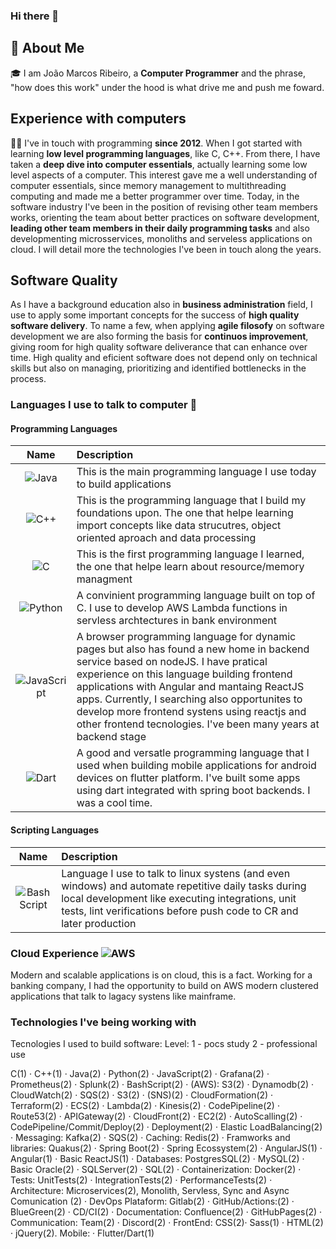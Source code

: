 ### Hi there 👋

## 🚀 About Me

🎓 I am João Marcos Ribeiro, a **Computer Programmer** and the phrase, "how does this work" under the hood is what drive me and push me foward.

## Experience with computers

👨‍💻 I've in touch with programming **since 2012**. When I got started with learning **low level programming languages**, like C, C++. From there, I have taken a **deep dive into computer essentials**, actually learning some low level aspects of a computer. This interest gave me a well understanding of computer essentials, since memory management to multithreading computing and made me a better programmer over time. Today, in the software industry I've been in the position of revising other team members works, orienting the team about better practices on software development, **leading other team members in their daily programming tasks** and also developmenting microsservices, monoliths and serveless applications on cloud. I will detail more the technologies I've been in touch along the years.

## Software Quality

As I have a background education also in **business administration** field, I use to apply some important concepts for the success of **high quality software delivery**. To name a few, when applying **agile filosofy** on software development we are also forming the basis for **continuos improvement**, giving room for high quality software deliverance that can enhance over time. High quality and eficient software does not depend only on technical skills but also on managing, prioritizing and identified bottlenecks in the process.

### Languages I use to talk to computer 🤔
#### Programming Languages

| Name | Description |
|:----:|:------------|
| ![Java](https://img.shields.io/badge/java-%23ED8B00.svg?style=for-the-badge&logo=java&logoColor=white) | This is the main programming language I use today to build applications |
| ![C++](https://img.shields.io/badge/c++-%2300599C.svg?style=for-the-badge&logo=c%2B%2B&logoColor=white) | This is the programming language that I build my foundations upon. The one that helpe learning import concepts like data strucutres, object oriented aproach and data processing |
| ![C](https://img.shields.io/badge/c-%2300599C.svg?style=for-the-badge&logo=c&logoColor=white) | This is the first programming language I learned, the one that helpe learn about resource/memory managment |
| ![Python](https://img.shields.io/badge/python-3670A0?style=for-the-badge&logo=python&logoColor=ffdd54) | A convinient programming language built on top of C. I use to develop AWS Lambda functions in servless archtectures in bank environment |
| ![JavaScript](https://img.shields.io/badge/javascript-%23323330.svg?style=for-the-badge&logo=javascript&logoColor=%23F7DF1E) | A browser programming language for dynamic pages but also has found a new home in backend service based on nodeJS. I have pratical experience on this language building frontend applications with Angular and mantaing ReactJS apps. Currently, I searching also opportunites to develop more frontend systens using reactjs and other frontend tecnologies. I've been many years at backend stage |
| ![Dart](https://img.shields.io/badge/dart-%230175C2.svg?style=for-the-badge&logo=dart&logoColor=white) | A good and versatle programming language that I used when building mobile applications for android devices on flutter platform. I've built some apps using dart integrated with spring boot backends. I was a cool time. |

#### Scripting Languages
| Name | Description |
|:----:|:------------|
| ![Bash Script](https://img.shields.io/badge/bash_script-%23121011.svg?style=for-the-badge&logo=gnu-bash&logoColor=white) | Language I use to talk to linux systens (and even windows) and automate repetitive daily tasks during local development like executing integrations, unit tests, lint verifications before push code to CR and later production |

### Cloud Experience ![AWS](https://img.shields.io/badge/AWS-%23FF9900.svg?style=for-the-badge&logo=amazon-aws&logoColor=white)

Modern and scalable applications is on cloud, this is a fact. Working for a banking company, I had the opportunity to build on AWS modern clustered applications that talk to lagacy systens like mainframe.

### Technologies I've being working with

Tecnologies I used to build software: Level:
1 - pocs study
2 - professional use

C(1) · C++(1) · Java(2) · Python(2) · JavaScript(2) · Grafana(2) · Prometheus(2) · Splunk(2) · BashScript(2) · (AWS): S3(2) · Dynamodb(2) · CloudWatch(2) · SQS(2) · S3(2) · (SNS)(2) · CloudFormation(2) · Terraform(2) · ECS(2) · Lambda(2) · Kinesis(2) · CodePipeline(2) · Route53(2) · APIGateway(2) · CloudFront(2) · EC2(2) · AutoScalling(2) · CodePipeline/Commit/Deploy(2) · Deployment(2) · Elastic LoadBalancing(2) · Messaging: Kafka(2) · SQS(2) · Caching: Redis(2) · Framworks and libraries: Quakus(2) · Spring Boot(2) · Spring Ecossystem(2) · AngularJS(1) · Angular(1) · Basic ReactJS(1) · Databases: PostgresSQL(2) · MySQL(2) · Basic Oracle(2) · SQLServer(2) · SQL(2) · Containerization: Docker(2) · Tests: UnitTests(2) · IntegrationTests(2) · PerformanceTests(2) · Architecture: Microservices(2), Monolith, Servless, Sync and Async Comunication (2) · DevOps Plataform: Gitlab(2) · GitHub/Actions:(2) · BlueGreen(2) · CD/CI(2) · Documentation: Confluence(2) · GitHubPages(2) · Communication: Team(2) · Discord(2) · FrontEnd: CSS(2)· Sass(1) · HTML(2) · jQuery(2). Mobile: · Flutter/Dart(1)
